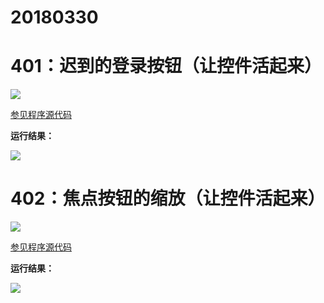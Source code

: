 # 20180330

# 401：迟到的登录按钮（让控件活起来）

<img src="http://image.renkaigis.com/keepcoding/2018033001.png">

<a href="https://github.com/renkaigis/KeepCoding/tree/master/2018/03/30" target="_blank">参见程序源代码</a>

**运行结果：**

<img src="http://image.renkaigis.com/keepcoding/2018033002.png">

# 402：焦点按钮的缩放（让控件活起来）

<img src="http://image.renkaigis.com/keepcoding/2018033003.png">

<a href="https://github.com/renkaigis/KeepCoding/tree/master/2018/03/30" target="_blank">参见程序源代码</a>

**运行结果：**

<img src="http://image.renkaigis.com/keepcoding/2018033004.png">

